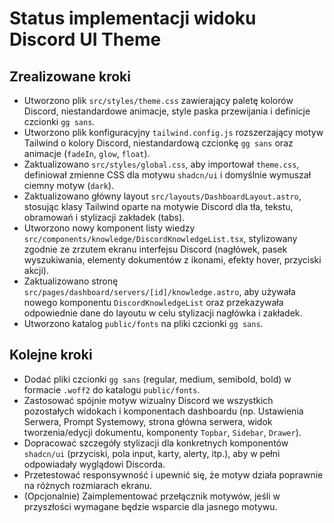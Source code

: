 # Status implementacji widoku Discord UI Theme

## Zrealizowane kroki

- Utworzono plik `src/styles/theme.css` zawierający paletę kolorów Discord, niestandardowe animacje, style paska przewijania i definicje czcionki `gg sans`.
- Utworzono plik konfiguracyjny `tailwind.config.js` rozszerzający motyw Tailwind o kolory Discord, niestandardową czcionkę `gg sans` oraz animacje (`fadeIn`, `glow`, `float`).
- Zaktualizowano `src/styles/global.css`, aby importował `theme.css`, definiował zmienne CSS dla motywu `shadcn/ui` i domyślnie wymuszał ciemny motyw (`dark`).
- Zaktualizowano główny layout `src/layouts/DashboardLayout.astro`, stosując klasy Tailwind oparte na motywie Discord dla tła, tekstu, obramowań i stylizacji zakładek (tabs).
- Utworzono nowy komponent listy wiedzy `src/components/knowledge/DiscordKnowledgeList.tsx`, stylizowany zgodnie ze zrzutem ekranu interfejsu Discord (nagłówek, pasek wyszukiwania, elementy dokumentów z ikonami, efekty hover, przyciski akcji).
- Zaktualizowano stronę `src/pages/dashboard/servers/[id]/knowledge.astro`, aby używała nowego komponentu `DiscordKnowledgeList` oraz przekazywała odpowiednie dane do layoutu w celu stylizacji nagłówka i zakładek.
- Utworzono katalog `public/fonts` na pliki czcionki `gg sans`.

## Kolejne kroki

- Dodać pliki czcionki `gg sans` (regular, medium, semibold, bold) w formacie `.woff2` do katalogu `public/fonts`.
- Zastosować spójnie motyw wizualny Discord we wszystkich pozostałych widokach i komponentach dashboardu (np. Ustawienia Serwera, Prompt Systemowy, strona główna serwera, widok tworzenia/edycji dokumentu, komponenty `Topbar`, `Sidebar`, `Drawer`).
- Dopracować szczegóły stylizacji dla konkretnych komponentów `shadcn/ui` (przyciski, pola input, karty, alerty, itp.), aby w pełni odpowiadały wyglądowi Discorda.
- Przetestować responsywność i upewnić się, że motyw działa poprawnie na różnych rozmiarach ekranu.
- (Opcjonalnie) Zaimplementować przełącznik motywów, jeśli w przyszłości wymagane będzie wsparcie dla jasnego motywu.

